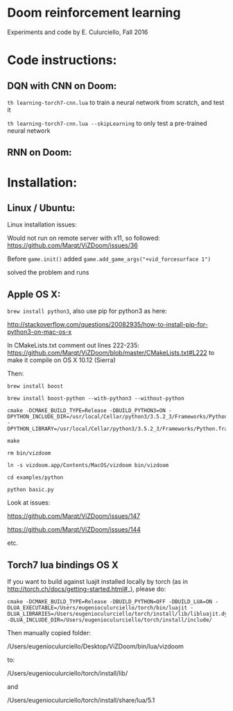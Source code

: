 # Doom reinforcement learning

Experiments and code by E. Culurciello, Fall 2016


# Code instructions:

## DQN with CNN on Doom:

`th learning-torch7-cnn.lua` to train a neural network from scratch, and test it

`th learning-torch7-cnn.lua --skipLearning` to only test a pre-trained neural network

## RNN on Doom:




# Installation:

## Linux / Ubuntu:

Linux installation issues:

Would not run on remote server with x11, so followed: https://github.com/Marqt/ViZDoom/issues/36

Before `game.init()` added `game.add_game_args("+vid_forcesurface 1")`

solved the problem and runs



## Apple OS X:

`brew install python3`, also use pip for python3 as here:

http://stackoverflow.com/questions/20082935/how-to-install-pip-for-python3-on-mac-os-x


In CMakeLists.txt comment out lines 222-235: https://github.com/Marqt/ViZDoom/blob/master/CMakeLists.txt#L222
to make it compile on OS X 10.12 (Sierra)


Then:


```
brew install boost

brew install boost-python --with-python3 --without-python

cmake -DCMAKE_BUILD_TYPE=Release -DBUILD_PYTHON3=ON -DPYTHON_INCLUDE_DIR=/usr/local/Cellar/python3/3.5.2_3/Frameworks/Python.framework/Versions/3.5/include/python3.5m -DPYTHON_LIBRARY=/usr/local/Cellar/python3/3.5.2_3/Frameworks/Python.framework/Versions/3.5/lib/libpython3.5m.dylib

make

rm bin/vizdoom

ln -s vizdoom.app/Contents/MacOS/vizdoom bin/vizdoom

cd examples/python

python basic.py
```

Look at issues:

https://github.com/Marqt/ViZDoom/issues/147

https://github.com/Marqt/ViZDoom/issues/144

etc.


## Torch7 lua bindings OS X

If you want to build against luajit installed locally by torch (as in http://torch.ch/docs/getting-started.html#_), please do:
```
cmake -DCMAKE_BUILD_TYPE=Release -DBUILD_PYTHON=OFF -DBUILD_LUA=ON -DLUA_EXECUTABLE=/Users/eugenioculurciello/torch/bin/luajit -DLUA_LIBRARIES=/Users/eugenioculurciello/torch/install/lib/libluajit.dylib -DLUA_INCLUDE_DIR=/Users/eugenioculurciello/torch/install/include/
```
Then manually copied folder: 

/Users/eugenioculurciello/Desktop/ViZDoom/bin/lua/vizdoom

to:

/Users/eugenioculurciello/torch/install/lib/

and

/Users/eugenioculurciello/torch/install/share/lua/5.1 





